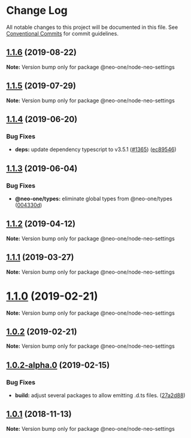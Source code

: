 # Change Log

All notable changes to this project will be documented in this file.
See [Conventional Commits](https://conventionalcommits.org) for commit guidelines.

## [1.1.6](https://github.com/neo-one-suite/neo-one/compare/@neo-one/node-neo-settings@1.1.5...@neo-one/node-neo-settings@1.1.6) (2019-08-22)

**Note:** Version bump only for package @neo-one/node-neo-settings





## [1.1.5](https://github.com/neo-one-suite/neo-one/compare/@neo-one/node-neo-settings@1.1.4...@neo-one/node-neo-settings@1.1.5) (2019-07-29)

**Note:** Version bump only for package @neo-one/node-neo-settings





## [1.1.4](https://github.com/neo-one-suite/neo-one/compare/@neo-one/node-neo-settings@1.1.3...@neo-one/node-neo-settings@1.1.4) (2019-06-20)


### Bug Fixes

* **deps:** update dependency typescript to v3.5.1 ([#1365](https://github.com/neo-one-suite/neo-one/issues/1365)) ([ec89546](https://github.com/neo-one-suite/neo-one/commit/ec89546))





## [1.1.3](https://github.com/neo-one-suite/neo-one/compare/@neo-one/node-neo-settings@1.1.2...@neo-one/node-neo-settings@1.1.3) (2019-06-04)


### Bug Fixes

* **@neo-one/types:** eliminate global types from @neo-one/types ([004330d](https://github.com/neo-one-suite/neo-one/commit/004330d))





## [1.1.2](https://github.com/neo-one-suite/neo-one/compare/@neo-one/node-neo-settings@1.1.1...@neo-one/node-neo-settings@1.1.2) (2019-04-12)

**Note:** Version bump only for package @neo-one/node-neo-settings





## [1.1.1](https://github.com/neo-one-suite/neo-one/compare/@neo-one/node-neo-settings@1.1.0...@neo-one/node-neo-settings@1.1.1) (2019-03-27)

**Note:** Version bump only for package @neo-one/node-neo-settings





# [1.1.0](https://github.com/neo-one-suite/neo-one/compare/@neo-one/node-neo-settings@1.0.2...@neo-one/node-neo-settings@1.1.0) (2019-02-21)

**Note:** Version bump only for package @neo-one/node-neo-settings





## [1.0.2](https://github.com/neo-one-suite/neo-one/compare/@neo-one/node-neo-settings@1.0.2-alpha.0...@neo-one/node-neo-settings@1.0.2) (2019-02-21)

**Note:** Version bump only for package @neo-one/node-neo-settings





## [1.0.2-alpha.0](https://github.com/neo-one-suite/neo-one/compare/@neo-one/node-neo-settings@1.0.1...@neo-one/node-neo-settings@1.0.2-alpha.0) (2019-02-15)


### Bug Fixes

* **build:** adjust several packages to allow emitting .d.ts files. ([27a2d88](https://github.com/neo-one-suite/neo-one/commit/27a2d88))





## [1.0.1](https://github.com/neo-one-suite/neo-one/compare/@neo-one/node-neo-settings@1.0.0...@neo-one/node-neo-settings@1.0.1) (2018-11-13)

**Note:** Version bump only for package @neo-one/node-neo-settings

